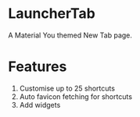 # LauncherTab
A Material You themed New Tab page.

# Features
1. Customise up to 25 shortcuts
2. Auto favicon fetching for shortcuts
3. Add widgets
